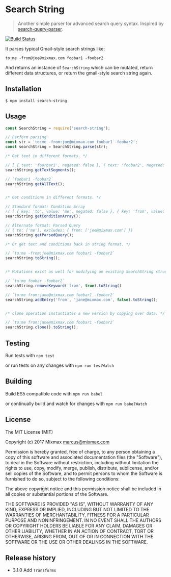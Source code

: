 # Search String

> Another simple parser for advanced search query syntax. Inspired by [search-query-parser](https://github.com/nepsilon/search-query-parser).

[![Build Status](https://travis-ci.org/mixmaxhq/search-string.svg?branch=master)](https://travis-ci.org/mixmaxhq/search-string)

It parses typical Gmail-style search strings like:

```
to:me -from@joe@mixmax.com foobar1 -foobar2
```

And returns an instance of `SearchString` which can be mutated, return different data structures, or return the gmail-style search string again.


## Installation

```shell
$ npm install search-string
```

## Usage

```javascript
const SearchString = require('search-string');

// Perform parsing
const str = 'to:me -from:joe@mixmax.com foobar1 -foobar2';
const searchString = SearchString.parse(str);

/* Get text in different formats. */

// [ { text: 'foorbar1', negated: false }, { text: 'foobar2', negated: true } ]
searchString.getTextSegments();

// `foobar1 -foobar2`
searchString.getAllText();


/* Get conditions in different formats. */

// Standard format: Condition Array
// [ { key: 'to', value: 'me', negated: false }, { key: 'from', value: 'joe@mixmax.com', negated: true } ]
searchString.getConditionArray();

// Alternate format: Parsed Query
// { to: ['me'], excludes: { from: ['joe@mixmax.com'] }}
searchString.getParsedQuery();

/* Or get text and conditions back in string format. */

// `to:me -from:joe@mixmax.com foobar1 -foobar2`
searchString.toString();


/* Mutations exist as well for modifying an existing SearchString structure. */

// `to:me foobar -foobar2`
searchString.removeKeyword('from', true).toString()

// `to:me from:jane@mixmax.com foobar1 -foobar2`
searchString.addEntry('from', 'jane@mixmax.com', false).toString();


/* clone operation instantiates a new version by copying over data. */

// `to:me from:jane@mixmax.com foobar1 -foobar2`
searchString.clone().toString();


```

## Testing

Run tests with `npm test`

or run tests on any changes with `npm run testWatch`

## Building

Build ES5 compatible code with `npm run babel`

or continually build and watch for changes with `npm run babelWatch`

## License

The MIT License (MIT)

Copyright (c) 2017 Mixmax <marcus@mixmax.com>

Permission is hereby granted, free of charge, to any person obtaining a copy
of this software and associated documentation files (the "Software"), to deal
in the Software without restriction, including without limitation the rights
to use, copy, modify, merge, publish, distribute, sublicense, and/or sell
copies of the Software, and to permit persons to whom the Software is
furnished to do so, subject to the following conditions:

The above copyright notice and this permission notice shall be included in all
copies or substantial portions of the Software.

THE SOFTWARE IS PROVIDED "AS IS", WITHOUT WARRANTY OF ANY KIND, EXPRESS OR
IMPLIED, INCLUDING BUT NOT LIMITED TO THE WARRANTIES OF MERCHANTABILITY,
FITNESS FOR A PARTICULAR PURPOSE AND NONINFRINGEMENT. IN NO EVENT SHALL THE
AUTHORS OR COPYRIGHT HOLDERS BE LIABLE FOR ANY CLAIM, DAMAGES OR OTHER
LIABILITY, WHETHER IN AN ACTION OF CONTRACT, TORT OR OTHERWISE, ARISING FROM,
OUT OF OR IN CONNECTION WITH THE SOFTWARE OR THE USE OR OTHER DEALINGS IN THE
SOFTWARE.

## Release history

* 3.1.0 Add `Transforms`
